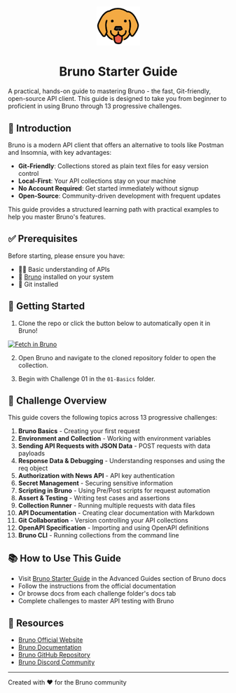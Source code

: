 <p align="center">
  <img src="./logo-transparent.png" width="100" alt="Bruno Logo">
</p>

<h1 align="center"> Bruno Starter Guide</h1>

A practical, hands-on guide to mastering Bruno - the fast, Git-friendly, open-source API client. This guide is designed to take you from beginner to proficient in using Bruno through 13 progressive challenges.

## 🌟 Introduction

Bruno is a modern API client that offers an alternative to tools like Postman and Insomnia, with key advantages:

- **Git-Friendly**: Collections stored as plain text files for easy version control
- **Local-First**: Your API collections stay on your machine
- **No Account Required**: Get started immediately without signup
- **Open-Source**: Community-driven development with frequent updates

This guide provides a structured learning path with practical examples to help you master Bruno's features.

## ✅ Prerequisites

Before starting, please ensure you have:

- 🧑‍💻 Basic understanding of APIs
- 🧰 [Bruno](https://www.usebruno.com/downloads) installed on your system
- 💾 Git installed

## 🏁 Getting Started

1. Clone the repo or click the button below to automatically open it in Bruno!
  
[<img src="https://fetch.usebruno.com/button.svg" alt="Fetch in Bruno" style="width: 130px; height: 30px;" width="128" height="32">](https://fetch.usebruno.com?url=https%3A%2F%2Fgithub.com%2Fbruno-collections%2Fbruno-starter-guide "target=_blank rel=noopener noreferrer")

2. Open Bruno and navigate to the cloned repository folder to open the collection.

3. Begin with Challenge 01 in the `01-Basics` folder.

## 🧩 Challenge Overview

This guide covers the following topics across 13 progressive challenges:

1. **Bruno Basics** - Creating your first request
2. **Environment and Collection** - Working with environment variables
3. **Sending API Requests with JSON Data** - POST requests with data payloads
4. **Response Data & Debugging** - Understanding responses and using the req object
5. **Authorization with News API** - API key authentication
6. **Secret Management** - Securing sensitive information
7. **Scripting in Bruno** - Using Pre/Post scripts for request automation
8. **Assert & Testing** - Writing test cases and assertions
9. **Collection Runner** - Running multiple requests with data files
10. **API Documentation** - Creating clear documentation with Markdown
11. **Git Collaboration** - Version controlling your API collections
12. **OpenAPI Specification** - Importing and using OpenAPI definitions
13. **Bruno CLI** - Running collections from the command line

## 📚 How to Use This Guide

- Visit [Bruno Starter Guide](http://docs.usebruno.com/advanced-guides/starter-guide) in the Advanced Guides section of Bruno docs
- Follow the instructions from the official documentation
- Or browse docs from each challenge folder's docs tab
- Complete challenges to master API testing with Bruno

## 🔗 Resources

- [Bruno Official Website](https://www.usebruno.com/)
- [Bruno Documentation](https://docs.usebruno.com/)
- [Bruno GitHub Repository](https://github.com/usebruno/bruno)
- [Bruno Discord Community](https://discord.gg/KgcZUncpjq)
---

Created with ❤️ for the Bruno community